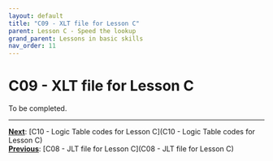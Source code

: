 ```yaml
---
layout: default
title: "C09 - XLT file for Lesson C"
parent: Lesson C - Speed the lookup
grand_parent: Lessons in basic skills
nav_order: 11
---
```


# C09 - XLT file for Lesson C

To be completed.  




---
**<u>Next</u>**: [C10 - Logic Table codes for Lesson C](C10 - Logic Table codes for Lesson C)   
**<u>Previous</u>**: [C08 - JLT file for Lesson C](C08 - JLT file for Lesson C)  
